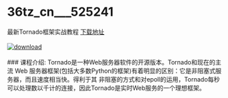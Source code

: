 # 36tz_cn___525241
最新Tornado框架实战教程
[下载地址](http://www.36tz.cn/article/525241 "下载地址")
<br/></br>[![download](http://36tz.cn/muke_img/2019_06_1-43-300x129.png "下载地址")](http://www.36tz.cn/article/525241 "下载地址")
<br/></br>### 课程介绍:
Tornado是一种Web服务器软件的开源版本。Tornado和现在的主流 Web 服务器框架(包括大多数Python的框架)有着明显的区别：它是非阻塞式服务器，而且速度相当快。得利于其 非阻塞的方式和对epoll的运用，Tornado每秒可以处理数以千计的连接，因此Tornado是实时Web服务的一个理想框架。


